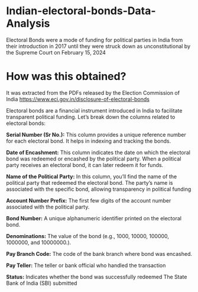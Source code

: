 # Indian-electoral-bonds-Data-Analysis
Electoral Bonds were a mode of funding for political parties in India from their introduction in 2017 until they were struck down as unconstitutional by the Supreme Court on February 15, 2024
# How was this obtained?
It was extracted from the PDFs released by the Election Commission of India https://www.eci.gov.in/disclosure-of-electoral-bonds


Electoral bonds are a financial instrument introduced in India to facilitate transparent political funding. Let’s break down the columns related to electoral bonds:

**Serial Number (Sr No.):**
This column provides a unique reference number for each electoral bond. It helps in indexing and tracking the bonds.

**Date of Encashment:**
This column indicates the date on which the electoral bond was redeemed or encashed by the political party.
When a political party receives an electoral bond, it can later redeem it for funds.
 
**Name of the Political Party:**
In this column, you’ll find the name of the political party that redeemed the electoral bond.
The party’s name is associated with the specific bond, allowing transparency in political funding

**Account Number Prefix:** 
The first few digits of the account number associated with the political party.

**Bond Number:** 
A unique alphanumeric identifier printed on the electoral bond.

**Denominations:**
The value of the bond (e.g., 1000, 10000, 100000, 1000000, and 10000000.).

**Pay Branch Code:**
The code of the bank branch where bond was encashed.

**Pay Teller:**
The teller or bank official who handled the transaction

**Status:**
Indicates whether the bond was successfully redeemed
The State Bank of India (SBI) submitted
